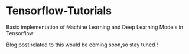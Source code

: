 # Tensorflow-Tutorials
Basic implementation of Machine Learning and Deep Learning Models in Tensorflow

Blog post related to this would be coming soon,so stay tuned !
